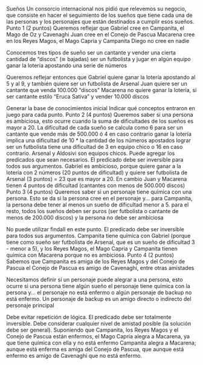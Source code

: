 Sueños
Un consorcio internacional nos pidió que relevemos su negocio, que consiste en hacer el seguimiento de los sueños que tiene cada una de las personas y los personajes que están destinados a cumplir esos sueños. 
Punto 1 (2 puntos)
Queremos reflejar que 
Gabriel cree en Campanita, el Mago de Oz y Cavenaghi
Juan cree en el Conejo de Pascua
Macarena cree en los Reyes Magos, el Mago Capria y Campanita
Diego no cree en nadie

Conocemos tres tipos de sueño
ser un cantante y vender una cierta cantidad de “discos” (≅ bajadas)
ser un futbolista y jugar en algún equipo
ganar la lotería apostando una serie de números

Queremos reflejar entonces que
Gabriel quiere ganar la lotería apostando al 5 y al 9, y también quiere ser un futbolista de Arsenal
Juan quiere ser un cantante que venda 100.000 “discos”
Macarena no quiere ganar la lotería, sí ser cantante estilo “Eruca Sativa” y vender 10.000 discos

Generar la base de conocimientos inicial
Indicar qué conceptos entraron en juego para cada punto.
Punto 2 (4 puntos)
Queremos saber si una persona es ambiciosa, esto ocurre cuando la suma de dificultades de los sueños es mayor a 20. La dificultad de cada sueño se calcula como
6 para ser un cantante que vende más de 500.000 ó 4 en caso contrario
ganar la lotería implica una dificultad de 10 * la cantidad de los números apostados
lograr ser un futbolista tiene una dificultad de 3 en equipo chico o 16 en caso contrario. Arsenal y Aldosivi son equipos chicos.
Puede agregar los predicados que sean necesarios. El predicado debe ser inversible para todos sus argumentos. 
Gabriel es ambicioso, porque quiere ganar a la lotería con 2 números (20 puntos de dificultad) y quiere ser futbolista de Arsenal (3 puntos) = 23 que es mayor a 20. En cambio Juan y Macarena tienen 4 puntos de dificultad (cantantes con menos de 500.000 discos)
Punto 3 (4 puntos)
Queremos saber si un personaje tiene química con una persona. Esto se da
si la persona cree en el personaje y...
para Campanita, la persona debe tener al menos un sueño de dificultad menor a 5.
para el resto, 
todos los sueños deben ser puros (ser futbolista o cantante de menos de 200.000 discos)
y la persona no debe ser ambiciosa

No puede utilizar findall en este punto.
El predicado debe ser inversible para todos sus argumentos.
Campanita tiene química con Gabriel (porque tiene como sueño ser futbolista de Arsenal, que es un sueño de dificultad 3 - menor a 5), y los Reyes Magos, el Mago Capria y Campanita tienen química con Macarena porque no es ambiciosa.
Punto 4 (2 puntos)
Sabemos que
Campanita es amiga de los Reyes Magos y del Conejo de Pascua
el Conejo de Pascua es amigo de Cavenaghi, entre otras amistades

Necesitamos definir si un personaje puede alegrar a una persona, esto ocurre
si una persona tiene algún sueño
el personaje tiene química con la persona y...
el personaje no está enfermo
o algún personaje de backup no está enfermo. Un personaje de backup es un amigo directo o indirecto del personaje principal

Debe evitar repetición de lógica.
El predicado debe ser totalmente inversible.
Debe considerar cualquier nivel de amistad posible (la solución debe ser general).
Suponiendo que Campanita, los Reyes Magos y el Conejo de Pascua están enfermos, 
el Mago Capria alegra a Macarena, ya que tiene química con ella y no está enfermo
Campanita alegra a Macarena; aunque está enferma es amiga del Conejo de Pascua, que aunque está enfermo es amigo de Cavenaghi que no está enfermo.
